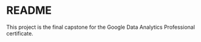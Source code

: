 # README

This project is the final capstone for the Google Data Analytics Professional certificate.

